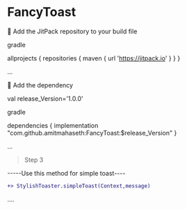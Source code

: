 # FancyToast
 
&#x1F535; Add the JitPack repository to your build file

gradle

allprojects {
	repositories {
	maven { url 'https://jitpack.io' }
	}
	}
	
 ...
 
  &#x1F535; Add the dependency
  
  val release_Version='1.0.0'
  
gradle
  
 dependencies {
	    implementation "com.github.amitmahaseth:FancyToast:$release_Version"
	}

...

 > Step 3
 
 -----Use this method for simple toast----
 
```diff
+> StylishToaster.simpleToast(Context,message)
```
  ....
